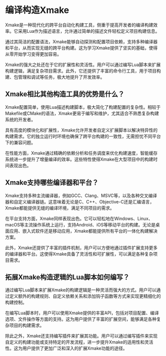 # 编译构造Xmake

Xmake是一种现代化的跨平台自动化构建工具，侧重于提高开发者的编译构建效率。它采用Lua作为描述语言，允许通过简单的描述文件轻松定义项目构建信息。

通过其简洁的配置语法，Xmake能够自动探测和配置项目依赖，支持多种编译器和平台，从而实现无缝的跨平台构建。这为学习Xmake提供了坚实的基础，使得从零开始学习变得更加容易。

Xmake的强大之处还在于它的扩展性和灵活性。用户可以通过编写Lua脚本来扩展构建逻辑，满足复杂项目需求。此外，它还提供了丰富的命令行工具，用于项目构建、包管理和调试等任务，极大地提升了开发效率。

## Xmake相比其他构造工具的优势是什么？

Xmake配置简单，使用Lua描述构建脚本，极大简化了构建配置的复杂性。相较于Makefile或CMake的语法，Xmake更易于编写和维护，尤其适合不熟悉复杂构建系统的开发者。

具有高度的模块化和扩展性，Xmake允许开发者自定义扩展脚本以解决特异性的构建需求。它的独立运行时环境也确保了跨平台构建的一致性，无需担忧不同平台下的兼容问题。

在性能方面，Xmake通过精确的依赖分析和任务调度来优化构建速度，智能缓存系统进一步提升了增量编译的效率。这些特性使得Xmake在大型项目中的构建时间表现出色。

## Xmake支持哪些编译器和平台？
Xmake支持多种主流编译器，例如GCC、Clang、MSVC等，以及各种交叉编译器和自定义编译器链。这意味着无论是C、C++、Objective-C还是汇编语言，Xmake都能提供无缝的编译环境，满足不同项目的需求。

在平台支持方面，Xmake同样表现出色。它可以轻松地在Windows、Linux、macOS等主流操作系统上运行，支持Android、iOS等移动平台的构建。无论是桌面应用、嵌入式软件还是移动应用，Xmake都能提供所有平台的一体化构建解决方案。

此外，Xmake还提供了丰富的插件机制，用户可以方便地通过插件扩展支持更多的编译器和平台。这使得Xmake具备了灵活性和可扩展性，可以满足各种复杂项目需求。

## 拓展Xmake构造逻辑的Lua脚本如何编写？
通过编写Lua脚本来扩展Xmake的构建逻辑是一种灵活而强大的方式。用户可以通过定义额外的构建规则、自定义依赖关系和添加钩子函数等方式来实现更精细化的构建控制。

在编写Lua脚本时，用户可以使用Xmake提供的丰富API，包括对项目配置、编译选项、文件操作等方面的支持。这为用户提供了丰富的扩展空间，能够满足各种复杂项目的构建需求。

除此之外，Xmake还支持编写插件来扩展其功能。用户可以通过编写插件来实现自定义的构建功能或支持特定的开发流程，进一步提升Xmake的适用性和灵活性。这为用户提供了更加广泛和深入的扩展Xmake功能的途径。